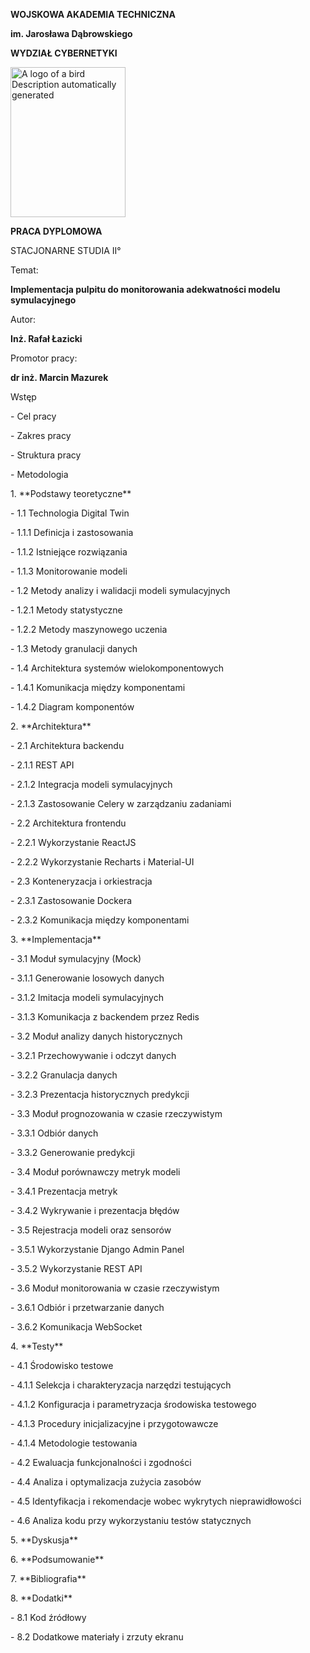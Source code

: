 <p><strong>WOJSKOWA AKADEMIA TECHNICZNA</strong></p>
<p><strong>im. Jarosława Dąbrowskiego</strong></p>
<p><strong>WYDZIAŁ CYBERNETYKI</strong></p>
<p><img src="media/image1.jpeg" style="width:1.91379in;height:2.49645in" alt="A logo of a bird Description automatically generated" /></p>
<p><strong>PRACA DYPLOMOWA</strong></p>
<p>STACJONARNE STUDIA II°</p>
<p>Temat:</p>
<p><strong>Implementacja pulpitu do monitorowania adekwatności modelu symulacyjnego</strong></p>
<p>Autor:</p>
<p><strong>Inż. Rafał Łazicki</strong></p>
<p>Promotor pracy:</p>
<p><strong>dr inż. Marcin Mazurek</strong></p>
<p>Wstęp</p>
<p>- Cel pracy</p>
<p>- Zakres pracy</p>
<p>- Struktura pracy</p>
<p>- Metodologia</p>
<p>1. **Podstawy teoretyczne**</p>
<p>- 1.1 Technologia Digital Twin</p>
<p>- 1.1.1 Definicja i zastosowania</p>
<p>- 1.1.2 Istniejące rozwiązania</p>
<p>- 1.1.3 Monitorowanie modeli</p>
<p>- 1.2 Metody analizy i walidacji modeli symulacyjnych</p>
<p>- 1.2.1 Metody statystyczne</p>
<p>- 1.2.2 Metody maszynowego uczenia</p>
<p>- 1.3 Metody granulacji danych</p>
<p>- 1.4 Architektura systemów wielokomponentowych</p>
<p>- 1.4.1 Komunikacja między komponentami</p>
<p>- 1.4.2 Diagram komponentów</p>
<p>2. **Architektura**</p>
<p>- 2.1 Architektura backendu</p>
<p>- 2.1.1 REST API</p>
<p>- 2.1.2 Integracja modeli symulacyjnych</p>
<p>- 2.1.3 Zastosowanie Celery w zarządzaniu zadaniami</p>
<p>- 2.2 Architektura frontendu</p>
<p>- 2.2.1 Wykorzystanie ReactJS</p>
<p>- 2.2.2 Wykorzystanie Recharts i Material-UI</p>
<p>- 2.3 Konteneryzacja i orkiestracja</p>
<p>- 2.3.1 Zastosowanie Dockera</p>
<p>- 2.3.2 Komunikacja między komponentami</p>
<p>3. **Implementacja**</p>
<p>- 3.1 Moduł symulacyjny (Mock)</p>
<p>- 3.1.1 Generowanie losowych danych</p>
<p>- 3.1.2 Imitacja modeli symulacyjnych</p>
<p>- 3.1.3 Komunikacja z backendem przez Redis</p>
<p>- 3.2 Moduł analizy danych historycznych</p>
<p>- 3.2.1 Przechowywanie i odczyt danych</p>
<p>- 3.2.2 Granulacja danych</p>
<p>- 3.2.3 Prezentacja historycznych predykcji</p>
<p>- 3.3 Moduł prognozowania w czasie rzeczywistym</p>
<p>- 3.3.1 Odbiór danych</p>
<p>- 3.3.2 Generowanie predykcji</p>
<p>- 3.4 Moduł porównawczy metryk modeli</p>
<p>- 3.4.1 Prezentacja metryk</p>
<p>- 3.4.2 Wykrywanie i prezentacja błędów</p>
<p>- 3.5 Rejestracja modeli oraz sensorów</p>
<p>- 3.5.1 Wykorzystanie Django Admin Panel</p>
<p>- 3.5.2 Wykorzystanie REST API</p>
<p>- 3.6 Moduł monitorowania w czasie rzeczywistym</p>
<p>- 3.6.1 Odbiór i przetwarzanie danych</p>
<p>- 3.6.2 Komunikacja WebSocket</p>
<p>4. **Testy**</p>
<p>- 4.1 Środowisko testowe</p>
<p>- 4.1.1 Selekcja i charakteryzacja narzędzi testujących</p>
<p>- 4.1.2 Konfiguracja i parametryzacja środowiska testowego</p>
<p>- 4.1.3 Procedury inicjalizacyjne i przygotowawcze</p>
<p>- 4.1.4 Metodologie testowania</p>
<p>- 4.2 Ewaluacja funkcjonalności i zgodności</p>
<p>- 4.4 Analiza i optymalizacja zużycia zasobów</p>
<p>- 4.5 Identyfikacja i rekomendacje wobec wykrytych nieprawidłowości</p>
<p>- 4.6 Analiza kodu przy wykorzystaniu testów statycznych</p>
<p>5. **Dyskusja**</p>
<p>6. **Podsumowanie**</p>
<p>7. **Bibliografia**</p>
<p>8. **Dodatki**</p>
<p>- 8.1 Kod źródłowy</p>
<p>- 8.2 Dodatkowe materiały i zrzuty ekranu</p>
